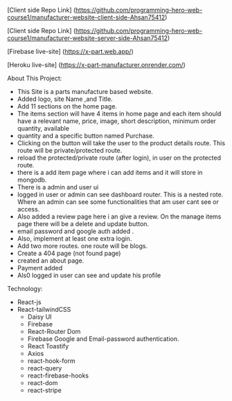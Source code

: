 
[Client side Repo Link] (https://github.com/programming-hero-web-course1/manufacturer-website-client-side-Ahsan75412)

[Client side Repo Link] (https://github.com/programming-hero-web-course1/manufacturer-website-server-side-Ahsan75412)

[Firebase live-site] (https://x-part.web.app/)

[Heroku live-site] (https://x-part-manufacturer.onrender.com/)




About This Project:

   * This Site is a parts manufacture based website.
   * Added logo, site Name ,and Title.
   * Add 11 sections on the home page.
   * The items section will have 4 items in home page and each item should have a   relevant name, price, image, short description, minimum order quantity, available
   * quantity and a specific button named Purchase.
   * Clicking on the button will take the user to the product details route. This route will be private/protected route.
   *  reload the protected/private route (after login), in user on the protected route.
   * there is a add item page where i can add items and it will store in mongodb.
   * There is a admin and user ui
   * logged in user or admin can see dashboard router. This is a nested rote. Where an  admin can see some functionalities that am user cant see or access.
   * Also added a review page here i an give a review.
    On the manage items page there will be a delete and update button.
   * email password and google auth added .
   * Also, implement at least one extra login.
   *  Add two more routes. one route will be blogs.
   * Create a 404 page (not found page)
   * created an about page.
   * Payment added
   * Als0 logged in user can see and update his profile

Technology:

* React-js
* React-tailwindCSS
   * Daisy UI
   * Firebase
   * React-Router Dom
   * Firebase Google and Email-password authentication.
   * React Toastify
   * Axios
   * react-hook-form
   * react-query
   * react-firebase-hooks
   * react-dom
   * react-stripe

